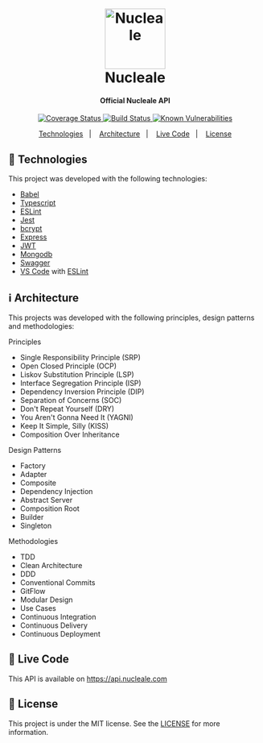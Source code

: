 
<h1 align="center">
    <img alt="Nucleale" src="https://nucleale.com/img/nucleale.1536fd0d.svg" height="120" />
    <br>
    Nucleale
</h1>
<h4 align="center">
  Official Nucleale API
</h4>
<p align="center">
  <a href="https://coveralls.io/github/guilhermenicolini/nucleale-api?branch=main">
  	<img alt="Coverage Status" src="https://coveralls.io/repos/github/guilhermenicolini/nucleale-api/badge.svg?branch=main">
  </a>
  
  <a href="https://www.travis-ci.com/guilhermenicolini/nucleale-api">
    <img alt="Build Status" src="https://www.travis-ci.com/guilhermenicolini/nucleale-api.svg?branch=main">
  </a>
  
  <a href="https://snyk.io/test/github/guilhermenicolini/nucleale-api">
    <img alt="Known Vulnerabilities" src="https://snyk.io/test/github/guilhermenicolini/nucleale-api/badge.svg">
  </a>

</p>

<p align="center">
  <a href="#rocket-technologies">Technologies</a>&nbsp;&nbsp;&nbsp;|&nbsp;&nbsp;&nbsp;
  <a href="#information_source-architecture">Architecture</a>&nbsp;&nbsp;&nbsp;|&nbsp;&nbsp;&nbsp;
  <a href="#link-live-code">Live Code</a>&nbsp;&nbsp;&nbsp;|&nbsp;&nbsp;&nbsp;
  <a href="#memo-license">License</a>
</p>

## :rocket: Technologies

This project was developed with the following technologies:

-  [Babel](https://babeljs.io)
-  [Typescript](https://www.typescriptlang.org)
-  [ESLint](https://eslint.org)
-  [Jest](https://jestjs.io)
-  [bcrypt](https://github.com/kelektiv/node.bcrypt.js)
-  [Express](https://expressjs.com)
-  [JWT](https://jwt.io)
-  [Mongodb](https://www.mongodb.com)
-  [Swagger](https://swagger.io)
-  [VS Code][vc] with [ESLint][vceslint]

## :information_source: Architecture

This projects was developed with the following principles, design patterns and methodologies:

Principles
- Single Responsibility Principle (SRP)
- Open Closed Principle (OCP)
- Liskov Substitution Principle (LSP)
- Interface Segregation Principle (ISP)
- Dependency Inversion Principle (DIP)
- Separation of Concerns (SOC)
- Don't Repeat Yourself (DRY)
- You Aren't Gonna Need It (YAGNI)
- Keep It Simple, Silly (KISS)
- Composition Over Inheritance

Design Patterns 
- Factory
- Adapter
- Composite
- Dependency Injection
- Abstract Server
- Composition Root
- Builder
- Singleton

Methodologies
- TDD
- Clean Architecture
- DDD
- Conventional Commits
- GitFlow
- Modular Design
- Use Cases
- Continuous Integration
- Continuous Delivery
- Continuous Deployment

## :link: Live Code

This API is available on https://api.nucleale.com

## :memo: License
This project is under the MIT license. See the [LICENSE](https://github.com/guilhermenicolini/nucleale-api/blob/main/LICENSE) for more information.


[vc]: https://code.visualstudio.com/
[vceslint]: https://marketplace.visualstudio.com/items?itemName=dbaeumer.vscode-eslint
